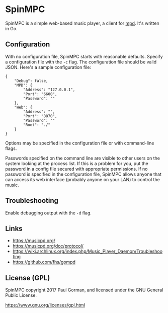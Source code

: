 # SpinMPC #

SpinMPC is a simple web-based music player, a client for [mpd](https://www.musicpd.org/).
It's written in Go.

## Configuration ##

With no configuration file, SpinMPC starts with reasonable defaults.
Specify a configuration file with the `-c` flag.
The configuration file should be valid JSON.
Here's a sample configuration file:

	{
		"Debug": false,
		"MPD": {
			"Address": "127.0.0.1",
			"Port": "6600",
			"Password": ""
		},
		"Web": {
			"Address": "",
			"Port": "8870",
			"Password": ""
			"Root": "./"
		}
	}

Options may be specified in the configuration file or with command-line flags.

Passwords specified on the command line are visible to other users on the system looking at the process list.
If this is a problem for you, put the password in a config file secured with appropriate permissions.
If no password is specified in the configuration file, SpinMPC allows anyone that can access its web interface (probably anyone on your LAN) to control the music.

## Troubleshooting ##

Enable debugging output with the `-d` flag.

## Links ##

- https://musicpd.org/
- https://musicpd.org/doc/protocol/
- https://wiki.archlinux.org/index.php/Music_Player_Daemon/Troubleshooting
- https://github.com/fhs/gompd

## License (GPL) ##

SpinMPC copyright 2017 Paul Gorman, and licensed under the GNU General Public License.

https://www.gnu.org/licenses/gpl.html